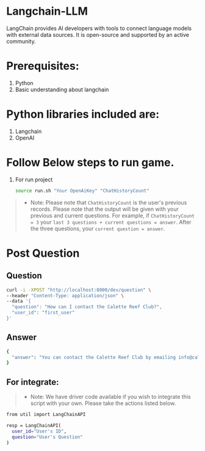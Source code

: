 # Langchain-LLM

LangChain provides AI developers with tools to connect language models with external data sources. It is open-source and supported by an active community.

# Prerequisites:
 1. Python
 2. Basic understanding about langchain

# Python libraries included are:

 1. Langchain
 2. OpenAI


# Follow Below steps to run game.
 1. For run project
    ```bash
    source run.sh "Your OpenAiKey" "ChatHistoryCount"
    ```
> - Note: Please note that `ChatHistoryCount` is the user's previous records. Please note that the output will be given with your previous and current questions. For example, if `ChatHistoryCount = 3` your `last 3 questions + current questions = answer`. After the three questions, your `current question = answer`.

# Post Question

## Question
```bash
curl -i -XPOST "http://localhost:8000/dev/question" \
--header "Content-Type: application/json" \
--data '{
  "question": "How can I contact the Calette Reef Club?",
  "user_id": "first_user"
}'
```
## Answer
```bash
{
  "answer": "You can contact the Calette Reef Club by emailing info@calettereefclub.com or by visiting their entrance at Presidiana touristic harbour in Cefalù."
}
```

## For integrate:
>- Note: We have driver code available if you wish to integrate this script with your own. Please take the actions listed below.

```bash
from util import LangChainAPI

resp = LangChainAPI(
  user_id="User's ID",
  question="User's Question"
)
```
